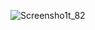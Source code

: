![Screensho1t_82](https://user-images.githubusercontent.com/48147673/168488879-68ad7444-e40e-404d-867a-ae2c090201cf.png)
